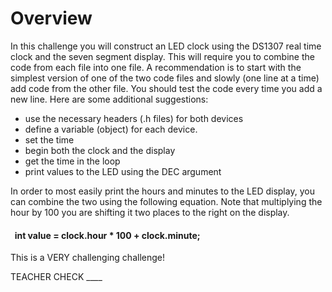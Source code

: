 # Overview

In this challenge you will construct an LED clock using the DS1307 real time clock and the seven segment display. This will require you to combine the code from each file into one file. A recommendation is to start with the simplest version of one of the two code files and slowly (one line at a time) add code from the other file. You should test the code every time you add a new line. Here are some additional suggestions:

  - use the necessary headers (.h files) for both devices
  - define a variable (object) for each device.
  - set the time
  - begin both the clock and the display
  - get the time in the loop
  - print values to the LED using the DEC argument

In order to most easily print the hours and minutes to the LED display, you can combine the two using the following equation. Note that multiplying the hour by 100 you are shifting it two places to the right on the display.

####   int value = clock.hour \* 100 + clock.minute;

This is a VERY challenging challenge\!

TEACHER CHECK \_\_\_\_
